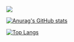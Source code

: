 <img src="https://img.shields.io/badge/Flutter-#02569B?style=flat-square&logo=Flutter&logoColor=#02569B"/>

[![Anurag's GitHub stats](https://github-readme-stats.vercel.app/api?username=parkdaxun)](https://github.com/parkdaxun/github-readme-stats)  

[![Top Langs](https://github-readme-stats.vercel.app/api/top-langs/?username=parkdaxun)](https://github.com/parkdaxun/github-readme-stats)
